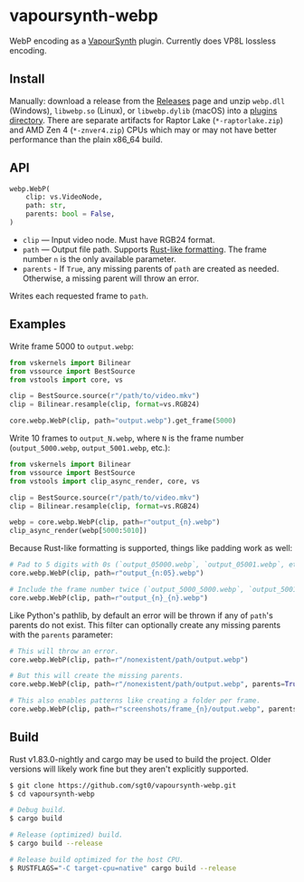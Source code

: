 # vapoursynth-webp

WebP encoding as a [VapourSynth][] plugin. Currently does VP8L lossless encoding.

## Install

Manually: download a release from the [Releases][] page and unzip
`webp.dll` (Windows), `libwebp.so` (Linux), or `libwebp.dylib` (macOS) into a
[plugins directory][plugin-autoloading]. There are separate artifacts for Raptor
Lake (`*-raptorlake.zip`) and AMD Zen 4 (`*-znver4.zip`) CPUs which may or may
not have better performance than the plain x86_64 build.

## API

```python
webp.WebP(
    clip: vs.VideoNode,
    path: str,
    parents: bool = False,
)
```

- `clip` — Input video node. Must have RGB24 format.
- `path` — Output file path. Supports [Rust-like formatting][]. The frame number
  `n` is the only available parameter.
- `parents` - If `True`, any missing parents of `path` are created as needed.
  Otherwise, a missing parent will throw an error.

Writes each requested frame to `path`.

## Examples

Write frame 5000 to `output.webp`:

```python
from vskernels import Bilinear
from vssource import BestSource
from vstools import core, vs

clip = BestSource.source(r"/path/to/video.mkv")
clip = Bilinear.resample(clip, format=vs.RGB24)

core.webp.WebP(clip, path="output.webp").get_frame(5000)
```

Write 10 frames to `output_N.webp`, where `N` is the frame number
(`output_5000.webp`, `output_5001.webp`, etc.):

```python
from vskernels import Bilinear
from vssource import BestSource
from vstools import clip_async_render, core, vs

clip = BestSource.source(r"/path/to/video.mkv")
clip = Bilinear.resample(clip, format=vs.RGB24)

webp = core.webp.WebP(clip, path=r"output_{n}.webp")
clip_async_render(webp[5000:5010])
```

Because Rust-like formatting is supported, things like padding work as well:

```python
# Pad to 5 digits with 0s (`output_05000.webp`, `output_05001.webp`, etc.)
core.webp.WebP(clip, path=r"output_{n:05}.webp")

# Include the frame number twice (`output_5000_5000.webp`, `output_5001_5001.webp`, etc.)
core.webp.WebP(clip, path=r"output_{n}_{n}.webp")
```

Like Python's pathlib, by default an error will be thrown if any of `path`'s
parents do not exist. This filter can optionally create any missing parents with
the `parents` parameter:

```python
# This will throw an error.
core.webp.WebP(clip, path=r"/nonexistent/path/output.webp")

# But this will create the missing parents.
core.webp.WebP(clip, path=r"/nonexistent/path/output.webp", parents=True)

# This also enables patterns like creating a folder per frame.
core.webp.WebP(clip, path=r"screenshots/frame_{n}/output.webp", parents=True)
```

## Build

Rust v1.83.0-nightly and cargo may be used to build the project. Older versions
will likely work fine but they aren't explicitly supported.

```bash
$ git clone https://github.com/sgt0/vapoursynth-webp.git
$ cd vapoursynth-webp

# Debug build.
$ cargo build

# Release (optimized) build.
$ cargo build --release

# Release build optimized for the host CPU.
$ RUSTFLAGS="-C target-cpu=native" cargo build --release
```

[VapourSynth]: https://www.vapoursynth.com
[Releases]: https://github.com/sgt0/vapoursynth-webp/releases
[plugin-autoloading]: https://www.vapoursynth.com/doc/installation.html#plugin-autoloading
[Rust-like formatting]: https://doc.rust-lang.org/std/fmt/index.html#formatting-parameters
